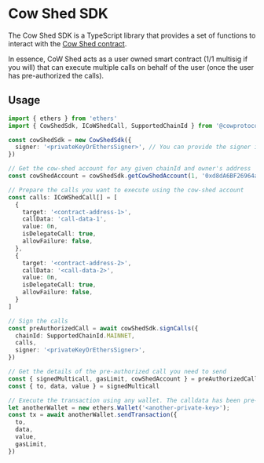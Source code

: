 # Cow Shed SDK

The Cow Shed SDK is a TypeScript library that provides a set of functions to interact with the [Cow Shed contract](https://github.com/cowdao-grants/cow-shed).

In essence, CoW Shed acts as a user owned smart contract (1/1 multisig if you will) that can execute multiple calls on behalf of the user (once the user has pre-authorized the calls).

## Usage

```ts
import { ethers } from 'ethers'
import { CowShedSdk, ICoWShedCall, SupportedChainId } from '@cowprotocol/cow-shed'

const cowShedSdk = new CowShedSdk({
  signer: '<privateKeyOrEthersSigner>', // You can provide the signer in the constructor, or the `signCalls` method
})

// Get the cow-shed account for any given chainId and owner's address
const cowShedAccount = cowShedSdk.getCowShedAccount(1, '0xd8dA6BF26964aF9D7eEd9e03E53415D37aA96045')

// Prepare the calls you want to execute using the cow-shed account
const calls: ICoWShedCall[] = [
  {
    target: '<contract-address-1>',
    callData: 'call-data-1',
    value: 0n,
    isDelegateCall: true,
    allowFailure: false,
  },
  {
    target: '<contract-address-2>',
    callData: '<call-data-2>',
    value: 0n,
    isDelegateCall: true,
    allowFailure: false,
  }
]

// Sign the calls
const preAuthorizedCall = await cowShedSdk.signCalls({
  chainId: SupportedChainId.MAINNET,
  calls,
  signer: '<privateKeyOrEthersSigner>',
})

// Get the details of the pre-authorized call you need to send
const { signedMulticall, gasLimit, cowShedAccount } = preAuthorizedCall
const { to, data, value } = signedMulticall

// Execute the transaction using any wallet. The calldata has been pre-authed, so you don't need any special permissions to send this transaction
let anotherWallet = new ethers.Wallet('<another-private-key>');
const tx = await anotherWallet.sendTransaction({
  to,
  data,
  value,
  gasLimit,  
})
```



